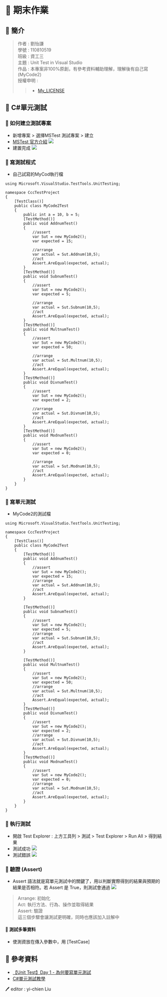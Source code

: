 # 📝 期末作業
## 📖 簡介
>作者 : 劉怡謙<br>
>學號 : 110810519<br>
>班級 : 資工三<br>
>主題 : Unit Test in Visual Studio <br>
>作品 : 本專案非100%原創，有參考資料輔助理解，理解後有自己寫(MyCode2)<br>
>授權申明 : 
>>* [My_LICENSE](LICENSE.md)


## 📖 C#單元測試
### 🔖 如何建立測試專案
* 新增專案 > 選擇MSTest 測試專案 > 建立
* [MSTest 官方介紹](https://docs.microsoft.com/zh-tw/dotnet/core/testing/unit-testing-with-mstest)
![](pic/before.JPG)
* 建置完成
![](pic/file.JPG)
### 🔖 寫測試程式
* 自己試寫的MyCod執行檔
```
using Microsoft.VisualStudio.TestTools.UnitTesting;

namespace CccTestProject
{
    [TestClass()]
    public class MyCode2Test
    {
        public int a = 10, b = 5;
        [TestMethod()]
        public void AddnumTest()
        {
            //assert
            var Sut = new MyCode2();
            var expected = 15;
            
            //arrange
            var actual = Sut.Addnum(10,5);
            //act
            Assert.AreEqual(expected, actual);
        }
        [TestMethod()]
        public void SubnumTest()
        {
            //assert
            var Sut = new MyCode2();
            var expected = 5;

            //arrange
            var actual = Sut.Subnum(10,5);
            //act
            Assert.AreEqual(expected, actual);
        }
        [TestMethod()]
        public void MultnumTest()
        {
            //assert
            var Sut = new MyCode2();
            var expected = 50;

            //arrange
            var actual = Sut.Multnum(10,5);
            //act
            Assert.AreEqual(expected, actual);
        }
        [TestMethod()]
        public void DivnumTest()
        {
            //assert
            var Sut = new MyCode2();
            var expected = 2;

            //arrange
            var actual = Sut.Divnum(10,5);
            //act
            Assert.AreEqual(expected, actual);
        }
        [TestMethod()]
        public void ModnumTest()
        {
            //assert
            var Sut = new MyCode2();
            var expected = 0;

            //arrange
            var actual = Sut.Modnum(10,5);
            //act
            Assert.AreEqual(expected, actual);
        }
    }
}
```


### 🔖 寫單元測試
* MyCode2的測試檔
```
using Microsoft.VisualStudio.TestTools.UnitTesting;

namespace CccTestProject
{
    [TestClass()]
    public class MyCode2Test
    {
        [TestMethod()]
        public void AddnumTest()
        {
            //assert
            var Sut = new MyCode2();
            var expected = 15;
            //arrange
            var actual = Sut.Addnum(10,5);
            //act
            Assert.AreEqual(expected, actual);
        }

        [TestMethod()]
        public void SubnumTest()
        {
            //assert
            var Sut = new MyCode2();
            var expected = 5;
            //arrange
            var actual = Sut.Subnum(10,5);
            //act
            Assert.AreEqual(expected, actual);
        }

        [TestMethod()]
        public void MultnumTest()
        {
            //assert
            var Sut = new MyCode2();
            var expected = 50;
            //arrange
            var actual = Sut.Multnum(10,5);
            //act
            Assert.AreEqual(expected, actual);
        }
        [TestMethod()]
        public void DivnumTest()
        {
            //assert
            var Sut = new MyCode2();
            var expected = 2;
            //arrange
            var actual = Sut.Divnum(10,5);
            //act
            Assert.AreEqual(expected, actual);
        }
        [TestMethod()]
        public void ModnumTest()
        {
            //assert
            var Sut = new MyCode2();
            var expected = 0;
            //arrange
            var actual = Sut.Modnum(10,5);
            //act
            Assert.AreEqual(expected, actual);
        }
    }
}
```
### 🔖 執行測試
* 開啟 Test Explorer : 上方工具列 > 測試 > Test Explorer > Run All > 得到結果
* 測試成功
![](pic/testexplorertrue.JPG)
* 測試錯誤
![](pic/testexplorerfalse.JPG)

### 🔖 驗證 (Assert)
* Assert 語法就是寫單元測試中的關鍵了，用以判斷實際得到的結果與預期的結果是否相符。若 Assert 是 True，則測試會通過
![](pic/mycode2.JPG)

>Arrange: 初始化<br>
Act: 執行方法、行為、操作並取得結果<br>
Assert: 驗證<br>
<tab>這三個步驟會讓測試更明確，同時也應該加入註解中<br>

#### 📍 測試多筆資料
* 使測資放在傳入參數中，用 [TestCase] 

## 📖 參考資料
* [【Unit Test】Day 1 - 為何要寫單元測試](https://toyo0103.blogspot.com/2017/04/unit-testday-1.html)
* [C#單元測試教學](https://asbolus.medium.com/c-%E5%96%AE%E5%85%83%E6%B8%AC%E8%A9%A6%E6%95%99%E5%AD%B8-4dc7bb3370d2)

🖊️ editor : yi-chien Liu